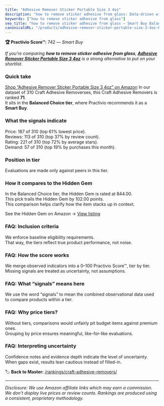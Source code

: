 ```yaml
---
title: "Adhesive Remover Sticker Portable Size 3 4oz"
description: "how to remove sticker adhesive from glass: Data-driven within Balanced Choice ranking using the Practivio Score™. Positioned by quality, value, demand, findabi…"
keywords: ["how to remove sticker adhesive from glass"]
seo_title: "how to remove sticker adhesive from glass — Smart Buy Balanced Choice (2025)"
canonicalURL: "/products/adhesive-remover-sticker-portable-size-3-4oz-B0DSG2PMJR/"
---
```


**🏆 Practivio Score™:** 742 — _Smart Buy_


*If you're comparing **how to remove sticker adhesive from glass**, **[Adhesive Remover Sticker Portable Size 3 4oz](https://www.amazon.com/dp/B0DSG2PMJR?tag=practivio-20)** is a strong alternative to put on your shortlist.*
### Quick take
[Shop “Adhesive Remover Sticker Portable Size 3 4oz” on Amazon](https://www.amazon.com/dp/B0DSG2PMJR?tag=practivio-20)
In our dataset of 310 Craft Adhesive Removerses, this Craft Adhesive Removers is ranked **71**.  
It sits in the **Balanced Choice tier**, where Practivio recommends it as a **Smart Buy**.

### What the signals indicate
Price: 187 of 310 (top 61% lowest price).  
Reviews: 113 of 310 (top 37% by review count).  
Rating: 221 of 310 (top 72% by average stars).  
Demand: 57 of 310 (top 19% by purchases this month).

### Position in tier
Evaluations are made only against peers in this tier.

### How it compares to the Hidden Gem
In the Balanced Choice tier, the Hidden Gem is rated at 844.00.  
This pick trails the Hidden Gem by 102.00 points.  
This comparison helps clarify how the item stacks up in context.  

See the Hidden Gem on Amazon → [View listing](https://www.amazon.com/dp/B0797D6NZM?tag=practivio-20)

### FAQ: Inclusion criteria
We enforce baseline eligibility requirements.  
That way, the tiers reflect true product performance, not noise.

### FAQ: How the score works
We merge observed indicators into a 0–100 Practivio Score™, tier by tier.  
Missing signals are treated as uncertainty, not assumptions.

### FAQ: What “signals” means here
We use the word “signals” to mean the combined observational data used to compare products within a tier.

### FAQ: Why price tiers?
Without tiers, comparisons would unfairly pit budget items against premium ones.  
Grouping by price ensures meaningful, like-for-like evaluations.

### FAQ: Interpreting uncertainty
Confidence notes and evidence depth indicate the level of uncertainty.  
When gaps exist, results lean cautious instead of filled-in.


🏷️ **Back to Master:** [/rankings/craft-adhesive-removers/](/rankings/craft-adhesive-removers/)

---
_Disclosure: We use Amazon affiliate links which may earn a commission. We don’t display live prices or review counts. Rankings are produced using a consistent, proprietary methodology._

